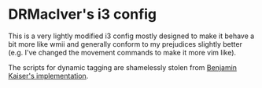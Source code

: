 # DRMacIver's i3 config

This is a very lightly modified i3 config mostly designed to make it behave a bit more like
wmii and generally conform to my prejudices slightly better (e.g. I've changed the movement
commands to make it more vim like).

The scripts for dynamic tagging are shamelessly stolen from [Benjamin Kaiser's
implementation](http://www.blog.kaiserapps.com/2014/02/dynamic-tagging-in-i3.html).
